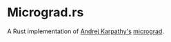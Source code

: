 # Micrograd.rs

A Rust implementation of [Andrej Karpathy's](https://karpathy.ai) [micrograd](https://github.com/karpathy/micrograd/tree/master). 
